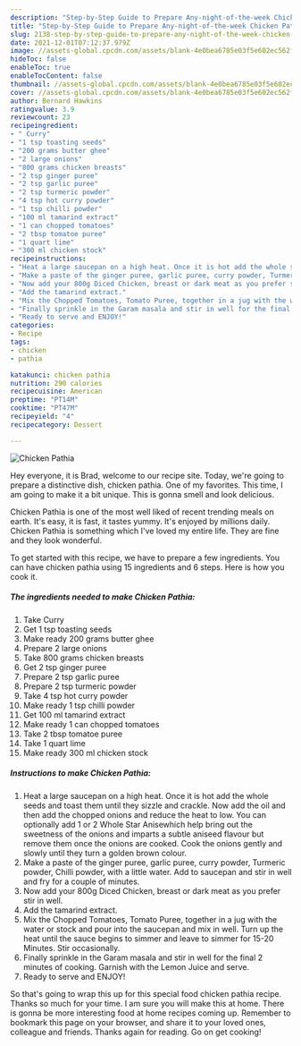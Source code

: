 ```yaml
---
description: "Step-by-Step Guide to Prepare Any-night-of-the-week Chicken Pathia"
title: "Step-by-Step Guide to Prepare Any-night-of-the-week Chicken Pathia"
slug: 2138-step-by-step-guide-to-prepare-any-night-of-the-week-chicken-pathia
date: 2021-12-01T07:12:37.979Z
image: //assets-global.cpcdn.com/assets/blank-4e0bea6785e03f5e602ec562f230caae08da540cada707380b4fe1bbebba43da.png
hideToc: false
enableToc: true
enableTocContent: false
thumbnail: //assets-global.cpcdn.com/assets/blank-4e0bea6785e03f5e602ec562f230caae08da540cada707380b4fe1bbebba43da.png
cover: //assets-global.cpcdn.com/assets/blank-4e0bea6785e03f5e602ec562f230caae08da540cada707380b4fe1bbebba43da.png
author: Bernard Hawkins
ratingvalue: 3.9
reviewcount: 23
recipeingredient:
- " Curry"
- "1 tsp toasting seeds"
- "200 grams butter ghee"
- "2 large onions"
- "800 grams chicken breasts"
- "2 tsp ginger puree"
- "2 tsp garlic puree"
- "2 tsp turmeric powder"
- "4 tsp hot curry powder"
- "1 tsp chilli powder"
- "100 ml tamarind extract"
- "1 can chopped tomatoes"
- "2 tbsp tomatoe puree"
- "1 quart lime"
- "300 ml chicken stock"
recipeinstructions:
- "Heat a large saucepan on a high heat. Once it is hot add the whole seeds and toast them until they sizzle and crackle. Now add the oil and then add the chopped onions and reduce the heat to low. You can optionally add 1 or 2 Whole Star Anisewhich help bring out the sweetness of the onions and imparts a subtle aniseed flavour but remove them once the onions are cooked. Cook the onions gently and slowly until they turn a golden brown colour."
- "Make a paste of the ginger puree, garlic puree, curry powder, Turmeric powder, Chilli powder, with a little water. Add to saucepan and stir in well and fry for a couple of minutes."
- "Now add your 800g Diced Chicken, breast or dark meat as you prefer stir in well."
- "Add the tamarind extract."
- "Mix the Chopped Tomatoes, Tomato Puree, together in a jug with the water or stock and pour into the saucepan and mix in well. Turn up the heat until the sauce begins to simmer and leave to simmer for 15-20 Minutes. Stir occasionally."
- "Finally sprinkle in the Garam masala and stir in well for the final 2 minutes of cooking. Garnish with the Lemon Juice and serve."
- "Ready to serve and ENJOY!"
categories:
- Recipe
tags:
- chicken
- pathia

katakunci: chicken pathia 
nutrition: 290 calories
recipecuisine: American
preptime: "PT14M"
cooktime: "PT47M"
recipeyield: "4"
recipecategory: Dessert

---
```



![Chicken Pathia](//assets-global.cpcdn.com/assets/blank-4e0bea6785e03f5e602ec562f230caae08da540cada707380b4fe1bbebba43da.png)

Hey everyone, it is Brad, welcome to our recipe site. Today, we're going to prepare a distinctive dish, chicken pathia. One of my favorites. This time, I am going to make it a bit unique. This is gonna smell and look delicious.



Chicken Pathia is one of the most well liked of recent trending meals on earth. It's easy, it is fast, it tastes yummy. It's enjoyed by millions daily. Chicken Pathia is something which I've loved my entire life. They are fine and they look wonderful.


To get started with this recipe, we have to prepare a few ingredients. You can have chicken pathia using 15 ingredients and 6 steps. Here is how you cook it.

<!--inarticleads1-->

##### The ingredients needed to make Chicken Pathia:

1. Take  Curry
1. Get 1 tsp toasting seeds
1. Make ready 200 grams butter ghee
1. Prepare 2 large onions
1. Take 800 grams chicken breasts
1. Get 2 tsp ginger puree
1. Prepare 2 tsp garlic puree
1. Prepare 2 tsp turmeric powder
1. Take 4 tsp hot curry powder
1. Make ready 1 tsp chilli powder
1. Get 100 ml tamarind extract
1. Make ready 1 can chopped tomatoes
1. Take 2 tbsp tomatoe puree
1. Take 1 quart lime
1. Make ready 300 ml chicken stock




<!--inarticleads2-->

##### Instructions to make Chicken Pathia:

1. Heat a large saucepan on a high heat. Once it is hot add the whole seeds and toast them until they sizzle and crackle. Now add the oil and then add the chopped onions and reduce the heat to low. You can optionally add 1 or 2 Whole Star Anisewhich help bring out the sweetness of the onions and imparts a subtle aniseed flavour but remove them once the onions are cooked. Cook the onions gently and slowly until they turn a golden brown colour.
1. Make a paste of the ginger puree, garlic puree, curry powder, Turmeric powder, Chilli powder, with a little water. Add to saucepan and stir in well and fry for a couple of minutes.
1. Now add your 800g Diced Chicken, breast or dark meat as you prefer stir in well.
1. Add the tamarind extract.
1. Mix the Chopped Tomatoes, Tomato Puree, together in a jug with the water or stock and pour into the saucepan and mix in well. Turn up the heat until the sauce begins to simmer and leave to simmer for 15-20 Minutes. Stir occasionally.
1. Finally sprinkle in the Garam masala and stir in well for the final 2 minutes of cooking. Garnish with the Lemon Juice and serve.
1. Ready to serve and ENJOY!



So that's going to wrap this up for this special food chicken pathia recipe. Thanks so much for your time. I am sure you will make this at home. There is gonna be more interesting food at home recipes coming up. Remember to bookmark this page on your browser, and share it to your loved ones, colleague and friends. Thanks again for reading. Go on get cooking!
